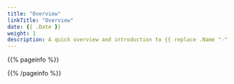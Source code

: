 ```yaml
---
title: "Overview" 
linkTitle: "Overview" 
date: {{ .Date }}
weight: 1
description: A quick overview and introduction to {{ replace .Name "-" " " | title }}
---
```

<!-- Remove Comments and put content in their place -->


{{% pageinfo %}}
<!-- Callouts -->
{{% /pageinfo %}}

<!-- Section description -->